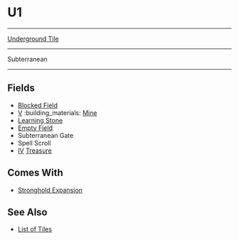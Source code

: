 # U1

___
[Underground Tile](../keywords/underground_tile.md)
___
Subterranean
___


## Fields

- [Blocked Field](../keywords/blocked_field.md)
- [Ⅴ](../difficulties.md) :building_materials: [Mine](../fields/mine.md)
- [Learning Stone](../fields/learning_stone.md)
- [Empty Field](../keywords/empty_field.md)
- Subterranean Gate
- Spell Scroll
- [Ⅳ](../difficulties.md) [Treasure](../fields/treasure.md)


## Comes With

- [Stronghold Expansion](../content/stronghold_expansion.md)


## See Also

- [List of Tiles](index.md)
